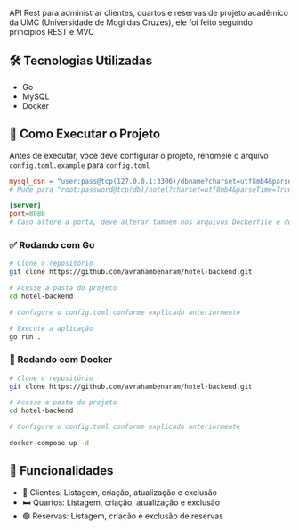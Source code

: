 API Rest para administrar clientes, quartos e reservas de projeto acadêmico da UMC (Universidade de Mogi das Cruzes), ele foi feito seguindo princípios REST e MVC

## 🛠️ Tecnologias Utilizadas
- Go
- MySQL
- Docker

## 🚀 Como Executar o Projeto
Antes de executar, você deve configurar o projeto, renomeie o arquivo `config.toml.example` para `config.toml`
```toml
mysql_dsn = "user:pass@tcp(127.0.0.1:3306)/dbname?charset=utf8mb4&parseTime=True&loc=Local"
# Mude para "root:password@tcp(db)/hotel?charset=utf8mb4&parseTime=True&loc=Local" caso vá rodar com docker

[server]
port=8080
# Caso altere a porta, deve alterar também nos arquivos Dockerfile e docker-compose.yml
```
### ✅ Rodando com Go
```bash
# Clone o repositório
git clone https://github.com/avrahambenaram/hotel-backend.git

# Acesse a pasta do projeto
cd hotel-backend

# Configure o config.toml conforme explicado anteriormente

# Execute a aplicação
go run .
```

### 🐳 Rodando com Docker
```bash
# Clone o repositório
git clone https://github.com/avrahambenaram/hotel-backend.git

# Acesse a pasta do projeto
cd hotel-backend

# Configure o config.toml conforme explicado anteriormente

docker-compose up -d
```


## 📌 Funcionalidades
- 👤 Clientes: Listagem, criação, atualização e exclusão
- 🛏️ Quartos: Listagem, criação, atualização e exclusão
- 🟢 Reservas: Listagem, criação e exclusão de reservas
